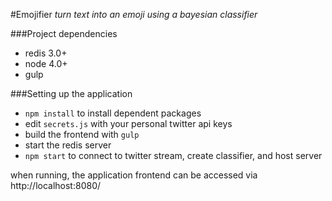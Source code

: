 #Emojifier
*turn text into an emoji using a bayesian classifier*

###Project dependencies
- redis 3.0+
- node 4.0+
- gulp

###Setting up the application
- `npm install` to install dependent packages
- edit `secrets.js` with your personal twitter api keys
- build the frontend with `gulp`
- start the redis server
- `npm start` to connect to twitter stream, create classifier, and host server

when running, the application frontend can be accessed via http://localhost:8080/

